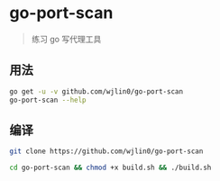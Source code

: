 # go-port-scan

> 练习 go 写代理工具

## 用法
```bash
go get -u -v github.com/wjlin0/go-port-scan
go-port-scan --help
```

## 编译
```bash
git clone https://github.com/wjlin0/go-port-scan

cd go-port-scan && chmod +x build.sh && ./build.sh
```
